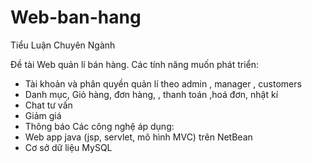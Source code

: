 # Web-ban-hang
Tiểu Luận Chuyên Ngành


Đề tài Web quản lí bán hàng.
Các tính năng muốn phát triển:
- Tài khoản và phân quyền quản lí theo admin , manager , customers
- Danh mục, Giỏ hàng, đơn hàng, , thanh toán ,hoá đơn, nhật kí
- Chat tư vấn
- Giảm giá
- Thông báo
Các công nghệ áp dụng:
- Web app java (jsp, servlet, mô hình MVC) trên NetBean
- Cơ sở dữ liệu MySQL
